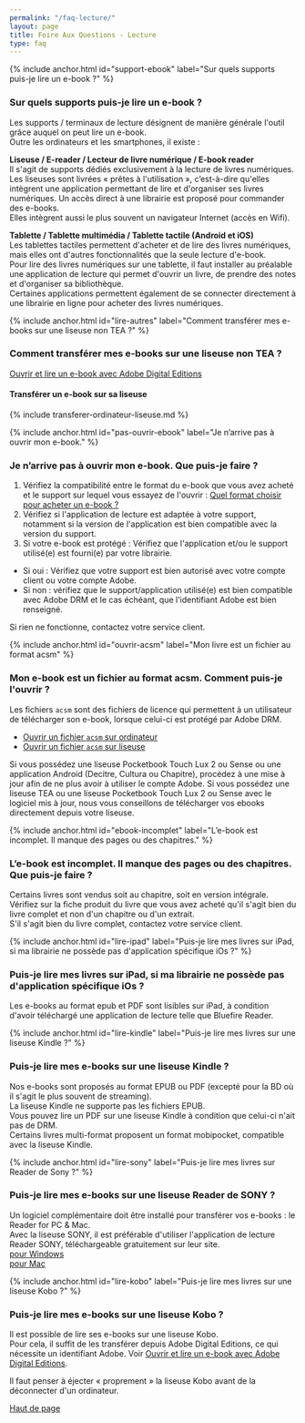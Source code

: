 ```yaml
---
permalink: "/faq-lecture/"
layout: page
title: Foire Aux Questions - Lecture
type: faq
---
```


{% include anchor.html id="support-ebook" label="Sur quels supports puis-je lire un e-book ?" %}

### Sur quels supports puis-je lire un e-book ?

Les supports / terminaux de lecture désignent de manière générale l'outil grâce auquel on peut lire un e-book.  
Outre les ordinateurs et les smartphones, il existe :

**Liseuse / E-reader / Lecteur de livre numérique / E-book reader**  
Il s'agit de supports dédiés exclusivement à la lecture de livres numériques. Les liseuses sont livrées « prêtes à l'utilisation », c’est-à-dire qu'elles intègrent une application permettant de lire et d'organiser ses livres numériques. Un accès direct à une librairie est proposé pour commander des e-books.  
Elles intègrent aussi le plus souvent un navigateur Internet (accès en Wifi).

**Tablette / Tablette multimédia / Tablette tactile (Android et iOS)**  
Les tablettes tactiles permettent d'acheter et de lire des livres numériques, mais elles ont d'autres fonctionnalités que la seule lecture d'e-book.  
Pour lire des livres numériques sur une tablette, il faut installer au préalable une application de lecture qui permet d'ouvrir un livre, de prendre des notes et d'organiser sa bibliothèque.  
Certaines applications permettent également de se connecter directement à une librairie en ligne pour acheter des livres numériques.

{% include anchor.html id="lire-autres" label="Comment transférer mes e-books sur une liseuse non TEA ?" %}

### Comment transférer mes e-books sur une liseuse non TEA ?

[Ouvrir et lire un e-book avec Adobe Digital Editions](/ade/#installer-adobe-digital-editions)

#### Transférer un e-book sur sa liseuse

{% include transferer-ordinateur-liseuse.md %}

{% include anchor.html id="pas-ouvrir-ebook" label="Je n’arrive pas à ouvrir mon e-book." %}

### Je n’arrive pas à ouvrir mon e-book. Que puis-je faire ?

1. Vérifiez la compatibilité entre le format du e-book que vous avez acheté et le support sur lequel vous essayez de l'ouvrir : [Quel format choisir pour acheter un e-book ?](/faq-achat/#format-ebook)
2. Vérifiez si l'application de lecture est adaptée à votre support, notamment si la version de l'application est bien compatible avec la version du support.
3. Si votre e-book est protégé :
Vérifiez que l'application et/ou le support utilisé(e) est fourni(e) par votre librairie.
  * Si oui : Vérifiez que votre support est bien autorisé avec votre compte client ou votre compte Adobe.
  * Si non : vérifiez que le support/application utilisé(e) est bien compatible avec Adobe DRM et le cas échéant, que l'identifiant Adobe est bien renseigné.

Si rien ne fonctionne, contactez votre service client.

{% include anchor.html id="ouvrir-acsm" label="Mon livre est un fichier au format acsm" %}

### Mon e-book est un fichier au format acsm. Comment puis-je l'ouvrir ?

Les fichiers `acsm` sont des fichiers de licence qui permettent à un utilisateur de télécharger son e-book, lorsque celui-ci est protégé par Adobe DRM.

* [Ouvrir un fichier `acsm` sur ordinateur](/tea-ebook/#utiliser-ade)
* [Ouvrir un fichier `acsm` sur liseuse](/liseuseBasic/#tranferer-basic2)

<div class="warningtip"><p>Si vous possédez une liseuse Pocketbook Touch Lux 2 ou Sense ou une application Android (Decitre, Cultura ou Chapitre), procédez à une mise à jour afin de ne plus avoir à utiliser le compte Adobe. Si vous possédez une liseuse TEA ou une liseuse Pocketbook Touch Lux 2 ou Sense avec le logiciel mis à jour, nous vous conseillons de télécharger vos ebooks directement depuis votre liseuse.</p></div>

{% include anchor.html id="ebook-incomplet" label="L’e-book est incomplet. Il manque des pages ou des chapitres." %}

### L’e-book est incomplet. Il manque des pages ou des chapitres. Que puis-je faire ?

Certains livres sont vendus soit au chapitre, soit en version intégrale.
Vérifiez sur la fiche produit du livre que vous avez acheté qu'il s'agit bien du livre complet et non d'un chapitre ou d'un extrait.  
S'il s'agit bien du livre complet, contactez votre service client.

{% include anchor.html id="lire-ipad" label="Puis-je lire mes livres sur iPad, si ma librairie ne possède pas d'application spécifique iOs ?" %}

### Puis-je lire mes livres sur iPad, si ma librairie ne possède pas d'application spécifique iOs ?

Les e-books au format epub et PDF sont lisibles sur iPad, à condition d'avoir téléchargé une application de lecture telle que Bluefire Reader.

{% include anchor.html id="lire-kindle" label="Puis-je lire mes livres sur une liseuse Kindle ?" %}

### Puis-je lire mes e-books sur une liseuse Kindle ?

Nos e-books sont proposés au format EPUB ou PDF (excepté pour la BD où il s'agit le plus souvent de streaming).  
La liseuse Kindle ne supporte pas les fichiers EPUB.  
Vous pouvez lire un PDF sur une liseuse Kindle à condition que celui-ci n'ait pas de DRM.  
Certains livres multi-format proposent un format mobipocket, compatible avec la liseuse Kindle.

{% include anchor.html id="lire-sony" label="Puis-je lire mes livres sur Reader de Sony ?" %}

### Puis-je lire mes e-books sur une liseuse Reader de SONY ?

Un logiciel complémentaire doit être installé pour transférer vos e-books : le Reader for PC & Mac.  
Avec la liseuse SONY, il est préférable d'utiliser l'application de lecture Reader SONY, téléchargeable gratuitement sur leur site.  
[pour Windows](http://www.sony.fr/support/fr/content/cnt-dwnl/prd-ebo/sony-reader-software-update-ver2400_05230-win/)  
[pour Mac](http://www.sony.fr/support/fr/content/cnt-dwnl/prd-ebo/sony-reader-software-update-ver2400_05230-mac/)

{% include anchor.html id="lire-kobo" label="Puis-je lire mes livres sur une liseuse Kobo ?" %}

### Puis-je lire mes e-books sur une liseuse Kobo ?

Il est possible de lire ses e-books sur une liseuse Kobo.  
Pour cela, il suffit de les transférer depuis Adobe Digital Editions, ce qui nécessite un identifiant Adobe.
Voir [Ouvrir et lire un e-book avec Adobe Digital Editions](/ade/#installer-adobe-digital-editions).

<div class="warningtip"><p>Il faut penser à éjecter « proprement » la liseuse Kobo avant de la déconnecter d'un ordinateur.</p></div>

<p class="pull-right"><a href="#"><span class="glyphicon glyphicon-chevron-up" aria-hidden="true"></span> Haut de page</a></p>

